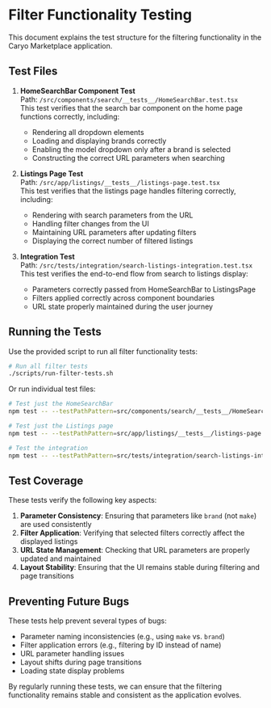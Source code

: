 # Filter Functionality Testing

This document explains the test structure for the filtering functionality in the Caryo Marketplace application.

## Test Files

1. **HomeSearchBar Component Test**  
   Path: `/src/components/search/__tests__/HomeSearchBar.test.tsx`  
   This test verifies that the search bar component on the home page functions correctly, including:
   - Rendering all dropdown elements
   - Loading and displaying brands correctly
   - Enabling the model dropdown only after a brand is selected
   - Constructing the correct URL parameters when searching

2. **Listings Page Test**  
   Path: `/src/app/listings/__tests__/listings-page.test.tsx`  
   This test verifies that the listings page handles filtering correctly, including:
   - Rendering with search parameters from the URL
   - Handling filter changes from the UI
   - Maintaining URL parameters after updating filters
   - Displaying the correct number of filtered listings

3. **Integration Test**  
   Path: `/src/tests/integration/search-listings-integration.test.tsx`  
   This test verifies the end-to-end flow from search to listings display:
   - Parameters correctly passed from HomeSearchBar to ListingsPage
   - Filters applied correctly across component boundaries
   - URL state properly maintained during the user journey

## Running the Tests

Use the provided script to run all filter functionality tests:

```bash
# Run all filter tests
./scripts/run-filter-tests.sh
```

Or run individual test files:

```bash
# Test just the HomeSearchBar
npm test -- --testPathPattern=src/components/search/__tests__/HomeSearchBar.test.tsx

# Test just the Listings page
npm test -- --testPathPattern=src/app/listings/__tests__/listings-page.test.tsx

# Test the integration
npm test -- --testPathPattern=src/tests/integration/search-listings-integration.test.tsx
```

## Test Coverage

These tests verify the following key aspects:

1. **Parameter Consistency**: Ensuring that parameters like `brand` (not `make`) are used consistently
2. **Filter Application**: Verifying that selected filters correctly affect the displayed listings
3. **URL State Management**: Checking that URL parameters are properly updated and maintained
4. **Layout Stability**: Ensuring that the UI remains stable during filtering and page transitions

## Preventing Future Bugs

These tests help prevent several types of bugs:

- Parameter naming inconsistencies (e.g., using `make` vs. `brand`)
- Filter application errors (e.g., filtering by ID instead of name)
- URL parameter handling issues
- Layout shifts during page transitions
- Loading state display problems

By regularly running these tests, we can ensure that the filtering functionality remains stable and consistent as the application evolves.

